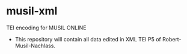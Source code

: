 # musil-xml
TEI encoding for MUSIL ONLINE
- This repository will contain all data edited in XML TEI P5 of Robert-Musil-Nachlass.

